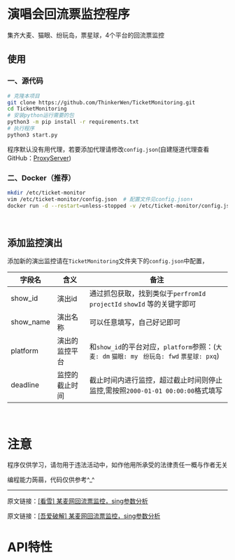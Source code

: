 # 演唱会回流票监控程序

集齐大麦、猫眼、纷玩岛，票星球，4个平台的回流票监控

## 使用

### 一、源代码
```bash
# 克隆本项目
git clone https://github.com/ThinkerWen/TicketMonitoring.git
cd TicketMonitoring
# 安装python运行需要的包
python3 -m pip install -r requirements.txt
# 执行程序
python3 start.py
```
程序默认没有用代理，若要添加代理请修改`config.json`(自建隧道代理查看GitHub：[ProxyServer](https://github.com/ThinkerWen/ProxyServer))

### 二、Docker（推荐）
```bash
mkdir /etc/ticket-monitor
vim /etc/ticket-monitor/config.json  # 配置文件见config.json⬆️️
docker run -d --restart=unless-stopped -v /etc/ticket-monitor/config.json:/app/config.json --name="ticket-monitor" designerwang/ticket-monitor:latest
```
<br>

## 添加监控演出

添加新的演出监控请在`TicketMonitoring`文件夹下的`config.json`中配置，

| 字段名       | 含义      | 备注                                                                |
|-----------|---------|-------------------------------------------------------------------|
| show_id   | 演出id    | 通过抓包获取，找到类似于`perfromId` `projectId` `showId` 等的关键字即可              |
| show_name | 演出名称    | 可以任意填写，自己好记即可                                                     |
| platform  | 演出的监控平台 | 和`show_id`的平台对应，`platform`参照：(`大麦: dm` `猫眼: my` ` 纷玩岛: fwd` `票星球: pxq`) |
| deadline  | 监控的截止时间 | 截止时间内进行监控，超过截止时间则停止监控,需按照`2000-01-01 00:00:00`格式填写                |


<br>

# 注意

程序仅供学习，请勿用于违法活动中，如作他用所承受的法律责任一概与作者无关

编程能力蒟蒻，代码仅供参考^_^

----

原文链接：<a href="https://bbs.kanxue.com/thread-279165.htm">[看雪] 某麦网回流票监控，sing参数分析</a>

原文链接：<a href="https://www.52pojie.cn/forum.php?mod=viewthread&tid=1845064&extra=page%3D1%26filter%3Dtypeid%26typeid%3D378">[吾爱破解] 某麦网回流票监控，sing参数分析</a>

# API特性

